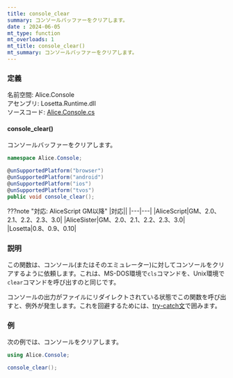 ```yaml
---
title: console_clear
summary: コンソールバッファーをクリアします。
date : 2024-06-05
mt_type: function
mt_overloads: 1
mt_title: console_clear()
mt_summary: コンソールバッファーをクリアします。
---
```


### 定義
名前空間: Alice.Console<br/>
アセンブリ: Losetta.Runtime.dll<br/>
ソースコード: [Alice.Console.cs](https://github.com/WSOFT-Project/Losetta/blob/master/Losetta.Runtime/Alice.Console.cs)

#### console_clear()

コンソールバッファーをクリアします。

```cs title="AliceScript"
namespace Alice.Console;

@unSupportedPlatform("browser")
@unSupportedPlatform("android")
@unSupportedPlatform("ios")
@unSupportedPlatform("tvos")
public void console_clear();
```

???note "対応: AliceScript GM以降"
    |対応||
    |---|---|
    |AliceScript|GM、2.0、2.1、2.2、2.3、3.0|
    |AliceSister|GM、2.0、2.1、2.2、2.3、3.0|
    |Losetta|0.8、0.9、0.10|

### 説明

この関数は、コンソール(またはそのエミュレーター)に対してコンソールをクリアするように依頼します。これは、MS-DOS環境で`cls`コマンドを、Unix環境で`clear`コマンドを呼び出すのと同じです。

コンソールの出力がファイルにリダイレクトされている状態でこの関数を呼び出すと、例外が発生します。これを回避するためには、[try-catch文](../try-catch.md)で囲みます。

### 例
次の例では、コンソールをクリアします。

```cs title="AliceScript"
using Alice.Console;

console_clear();
```